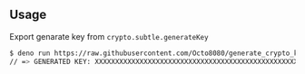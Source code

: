 ## Usage

Export genarate key from `crypto.subtle.generateKey`

```sh
$ deno run https://raw.githubusercontent.com/Octo8080/generate_crypto_key/master/cli.ts
// => GENERATED KEY: XXXXXXXXXXXXXXXXXXXXXXXXXXXXXXXXXXXXXXXXXXXXXXXXXXXXXXXXXXXXXXXXXXXXXXXXXXXXXXXXXXXXXXXXXXX=
```